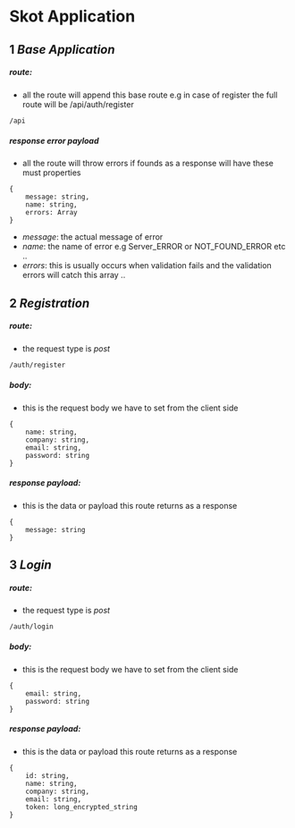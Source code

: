 # Skot Application

## 1 _Base Application_
##### route:
- all the route will append this base route e.g in case of register the full route will be /api/auth/register
```sh
/api
```
##### response error payload
- all the route will throw errors if founds as a response will have these must properties
```
{
    message: string,
    name: string,
    errors: Array
}
```
- _message_: the actual message of error
- _name_: the name of error e.g Server_ERROR or NOT_FOUND_ERROR etc ..
- _errors_: this is usually occurs when validation fails and the validation errors will catch this array ..

## 2 _Registration_
##### route:
- the request type is _post_
```sh
/auth/register
```
##### body:
- this is the request body we have to set from the client side
```
{
    name: string,
    company: string,
    email: string,
    password: string
}
```
##### response payload:
- this is the data or payload this route returns as a response
```
{
    message: string
}
```

## 3 _Login_
##### route:
- the request type is _post_
```sh
/auth/login
```
##### body:
- this is the request body we have to set from the client side
```
{
    email: string,
    password: string
}
```
##### response payload:
- this is the data or payload this route returns as a response
```
{
    id: string,
    name: string,
    company: string,
    email: string,
    token: long_encrypted_string
}
```